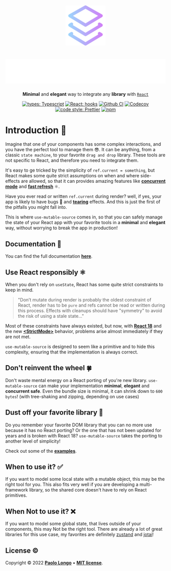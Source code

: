 <div align="center">
  
<br>

<img src="./docs/src/img/logo.png" width="25%" /> <br>

<h1><img src="./docs/src/img/text.svg"></h1>

**Minimal** and **elegant** way to integrate any **library** with [`React`](https://reactjs.org/)

[![types: Typescript](https://img.shields.io/badge/types-Typescript-3178C6?style=flat-square&logo=typescript)](https://www.typescriptlang.org/)
[![React: hooks](https://img.shields.io/badge/React-hooks-26C9FF?style=flat-square&logo=react)](http://npm.im/use-mutable-source)
[![Github CI](https://img.shields.io/github/workflow/status/paol-imi/use-mutable-source/ci.yml/main?style=flat-square)](https://github.com/paol-imi/use-mutable-source/actions/workflows/ci.yml)
[![Codecov](https://img.shields.io/codecov/c/github/paol-imi/use-mutable-source?color=44cc11&logo=codecov&style=flat-square)](https://codecov.io/gh/paol-imi/use-mutable-source)
[![code style: Prettier](https://img.shields.io/badge/code_style-Prettier-ff69b4.svg?style=flat-square&logo=prettier)](https://prettier.io/)
[![npm](https://img.shields.io/npm/v/use-mutable-source.svg?style=flat-square)](http://npm.im/use-mutable-source)

</div>

# Introduction 📖

Imagine that one of your components has some complex interactions, and you have the perfect tool to manage them 😎. It can be anything, from a classic `state machine`, to your favorite `drag and drop` library. These tools are not specific to React, and therefore you need to integrate them.

It's easy to ge tricked by the simplicity of `ref.current = something`, but React makes some quite strict assumptions on when and where side-effects are allowed, so that it can provides amazing features like [**concurrent mode**](https://reactjs.org/blog/2022/03/29/react-v18.html#what-is-concurrent-react) and [**fast refresh**](https://www.npmjs.com/package/react-refresh) ⚛️.

Have you ever read or written `ref.current` during render? well, if yes, your app is likely to have bugs 🐞 and [**tearing**](https://github.com/reactwg/react-18/discussions/69) effects. And this is just the first of the pitfalls you might fall into.

This is where `use-mutable-source` comes in, so that you can safely manage the state of your React app with your favorite tools in a **minimal** and **elegant** way, without worrying to break the app in production!

## Documentation 📘

You can find the full documentation [**here**](https://paol-imi.github.io/use-mutable-source).

## Use React responsibly ⚛️

When you don't rely on `useState`, React has some quite strict constraints to keep in mind.

> "Don’t mutate during render is probably the oldest constraint of React, render has to be `pure` and refs cannot be read or written during this process. Effects with cleanups should have "symmetry" to avoid the risk of using a stale state..."

Most of these constraints have always existed, but now, with [**React 18**](https://reactjs.org/blog/2022/03/29/react-v18.html) and the new [**\<StrictMode\>**](https://github.com/reactwg/react-18/discussions/18) behavior, problems arise almost immediately if they are not met.

`use-mutable-source` is designed to seem like a primitive and to hide this complexity, ensuring that the implementation is always correct.

## Don't reinvent the wheel 🍀

Don't waste mental energy on a React porting of you're new library. `use-mutable-source` can make your implementation **minimal**, **elegant** and **concurrent safe**. Even the bundle size is minimal, it can shrink down to `600 bytes`! (with tree-shaking and zipping, depending on use cases)

## Dust off your favorite library 🎁

Do you remember your favorite DOM library that you can no more use because it has no React porting? Or the one that has not been updated for years and is broken with React 18? `use-mutable-source` takes the porting to another level of simplicity!

Check out some of the [**examples**](https://paol-imi.github.io/use-mutable-source/examples/gsap.html).

## When to use it? ✅

If you want to model some local state with a mutable object, this may be the right tool for you. This also fits very well if you are developing a multi-framework library, so the shared core doesn't have to rely on React primitives.

## When Not to use it? ❌

If you want to model some global state, that lives outside of your components, this may Not be the right tool. There are already a lot of great libraries for this use case, my favorites are definitely [zustand](https://github.com/pmndrs/zustand) and [jotai](https://github.com/pmndrs/jotai)!

## License ©

Copyright © 2022 [**Paolo Longo**](https://github.com/paol-imi) • [**MIT license**](LICENSE).
